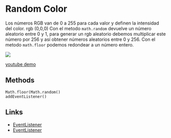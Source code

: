 # Random Color

Los números RGB van de 0 a 255 para cada valor y definen la intensidad del color. rgb (0,0,0)
Con el metodo `math.random` devuelve un número aleatorio entre 0 y 1, para generar un rgb aleatorio debemos multiplicar este número por 256 y así obtener números aleatorios entre 0 y 256.
Con el metodo `math.floor` podemos redondear a un número entero.

![](https://media.giphy.com/media/2QZ9EiwRjgD0Z7X5Hv/giphy.gif)

[youtube demo](https://www.youtube.com/watch?v=WqBeeAEUT4M)

## Methods

```
Math.floor(Math.random()
addEventListener()
```

## Links

- [EventListener](https://www.w3schools.com/jsref/met_element_addeventlistener.asp)
- [EventListener](https://www.w3schools.com/jsref/jsref_random.asp)
